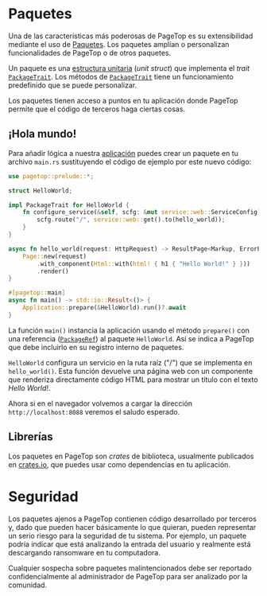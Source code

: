 # Paquetes

Una de las características más poderosas de PageTop es su extensibilidad mediante el uso de [Paquetes](https://docs.rs/pagetop/latest/pagetop/core/package/index.html). Los paquetes amplían o personalizan funcionalidades de PageTop o de otros paquetes.

Un paquete es una [estructura unitaria](https://doc.rust-lang.org/std/keyword.struct.html) (*unit struct*) que implementa el *trait* [`PackageTrait`](https://docs.rs/pagetop/latest/pagetop/core/package/trait.PackageTrait.html). Los métodos de [`PackageTrait`](https://docs.rs/pagetop/latest/pagetop/core/package/trait.PackageTrait.html) tiene un funcionamiento predefinido que se puede personalizar.

Los paquetes tienen acceso a puntos en tu aplicación donde PageTop permite que el código de terceros haga ciertas cosas.

## ¡Hola mundo!

Para añadir lógica a nuestra [aplicación](app.html) puedes crear un paquete en tu archivo `main.rs` sustituyendo el código de ejemplo por este nuevo código:

```rust
use pagetop::prelude::*;

struct HelloWorld;

impl PackageTrait for HelloWorld {
    fn configure_service(&self, scfg: &mut service::web::ServiceConfig) {
        scfg.route("/", service::web::get().to(hello_world));
    }
}

async fn hello_world(request: HttpRequest) -> ResultPage<Markup, ErrorPage> {
    Page::new(request)
        .with_component(Html::with(html! { h1 { "Hello World!" } }))
        .render()
}

#[pagetop::main]
async fn main() -> std::io::Result<()> {
    Application::prepare(&HelloWorld).run()?.await
}
```

La función `main()` instancia la aplicación usando el método `prepare()` con una referencia ([`PackageRef`](https://docs.rs/pagetop/latest/pagetop/core/package/type.PackageRef.html)) al paquete `HelloWorld`. Así se indica a PageTop que debe incluirlo en su registro interno de paquetes.

`HelloWorld` configura un servicio en la ruta raíz ("/") que se implementa en `hello_world()`. Esta función devuelve una página web con un componente que renderiza directamente código HTML para mostrar un título con el texto *Hello World!*.

Ahora si en el navegador volvemos a cargar la dirección `http://localhost:8088` veremos el saludo esperado.

## Librerías

Los paquetes en PageTop son *crates* de biblioteca, usualmente publicados en [crates.io](https://crates.io), que puedes usar como dependencias en tu aplicación.


# Seguridad

Los paquetes ajenos a PageTop contienen código desarrollado por terceros y, dado que pueden hacer básicamente lo que quieran, pueden representar un serio riesgo para la seguridad de tu sistema. Por ejemplo, un paquete podría indicar que está analizando la entrada del usuario y realmente está descargando ransomware en tu computadora.

Cualquier sospecha sobre paquetes malintencionados debe ser reportado confidencialmente al administrador de PageTop para ser analizado por la comunidad.
<!--
## El registro de paquetes

En este sitio web, se mantiene un registro de todos los paquetes conocidos. El ecosistema es joven. Los paquetes respaldados por la comunidad de PageTop tendrán una marca de verificación, aunque PageTop no se responsabiliza de ningún modo por paquetes malintencionados al ser código de terceros. Puedes añadir tus propios paquetes al registro siguiendo las instrucciones en nuestro sistema de reporte de issues, que te guiará a través del proceso.
-->
